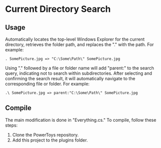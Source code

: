 # Current Directory Search

## Usage
Automatically locates the top-level Windows Explorer for the current directory, retrieves the folder path, and replaces the "." with the path. For example:

    . SomePicture.jpg => "C:\Some\Path\" SomePicture.jpg

Using "." followed by a file or folder name will add "parent:" to the search query, indicating not to search within subdirectories. After selecting and confirming the search result, it will automatically navigate to the corresponding file or folder. For example:

    .\ SomePicture.jpg => parent:"C:\Some\Path\" SomePicture.jpg

## Compile
The main modification is done in "Everything.cs." To compile, follow these steps:

1. Clone the PowerToys repository.
2. Add this project to the plugins folder.